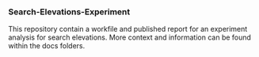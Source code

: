 ### Search-Elevations-Experiment

This repository contain a workfile and published report for an experiment analysis for search elevations. More context and information can be found within the docs folders. 
